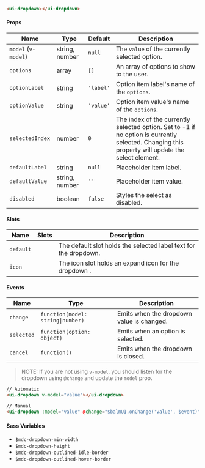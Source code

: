 ```html
<ui-dropdown></ui-dropdown>
```

#### Props

| Name                | Type           | Default   | Description                                                                                                                                      |
| ------------------- | -------------- | --------- | ------------------------------------------------------------------------------------------------------------------------------------------------ |
| `model` (`v-model`) | string, number | `null`    | The `value` of the currently selected option.                                                                                                    |
| `options`           | array          | `[]`      | An array of options to show to the user.                                                                                                         |
| `optionLabel`       | string         | `'label'` | Option item label's name of the `options`.                                                                                                       |
| `optionValue`       | string         | `'value'` | Option item value's name of the `options`.                                                                                                       |
| `selectedIndex`     | number         | `0`       | The index of the currently selected option. Set to -1 if no option is currently selected. Changing this property will update the select element. |
| `defaultLabel`      | string         | `null`    | Placeholder item label.                                                                                                                          |
| `defaultValue`      | string, number | `''`      | Placeholder item value.                                                                                                                          |
| `disabled`          | boolean        | `false`   | Styles the select as disabled.                                                                                                                   |

#### Slots

| Name      | Slots | Description                                                      |
| --------- | ----- | ---------------------------------------------------------------- |
| `default` |       | The default slot holds the selected label text for the dropdown. |
| `icon`    |       | The icon slot holds an expand icon for the dropdown .            |

#### Events

| Name       | Type                              | Description                               |
| ---------- | --------------------------------- | ----------------------------------------- |
| `change`   | `function(model: string\|number)` | Emits when the dropdown value is changed. |
| `selected` | `function(option: object)`        | Emits when an option is selected.         |
| `cancel`   | `function()`                      | Emits when the dropdown is closed.        |

> NOTE: If you are not using `v-model`, you should listen for the dropdown using `@change` and update the `model` prop.

```html
// Automatic
<ui-dropdown v-model="value"></ui-dropdown>

// Manual
<ui-dropdown :model="value" @change="$balmUI.onChange('value', $event)"></ui-dropdown>
```

#### Sass Variables

- `$mdc-dropdown-min-width`
- `$mdc-dropdown-height`
- `$mdc-dropdown-outlined-idle-border`
- `$mdc-dropdown-outlined-hover-border`
